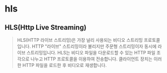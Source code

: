 # hls

## HLS(Http Live Streaming)
> HLS(HTTP 라이브 스트리밍)은 가장 널리 사용되는 비디오 스트리밍 프로토콜입니다. HTTP "라이브" 스트리밍이라 불리지만 주문형 스트리밍이자 동시에 라이브 스트리밍입니다. HLS는 비디오 파일을 다운로드할 수 있는 HTTP 파일 조각으로 나누고 HTTP 프로토콜을 이용하여 전송합니다. 클라이언트 장치는 이러한 HTTP 파일을 로드한 후 비디오로 재생합니다.